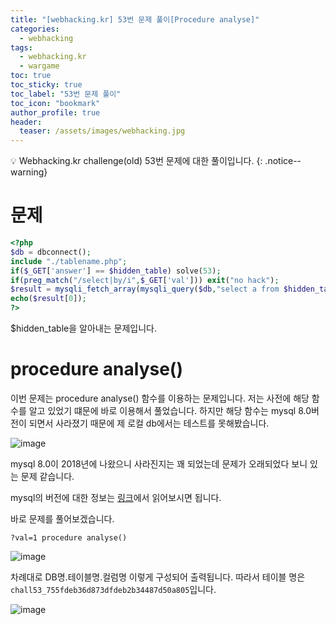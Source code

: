 ```yaml
---
title: "[webhacking.kr] 53번 문제 풀이[Procedure analyse]"
categories:
  - webhacking
tags:
  - webhacking.kr
  - wargame
toc: true
toc_sticky: true
toc_label: "53번 문제 풀이"
toc_icon: "bookmark"
author_profile: true
header:
  teaser: /assets/images/webhacking.jpg
---
```


💡 Webhacking.kr challenge(old) 53번 문제에 대한 풀이입니다.
{: .notice--warning}

# 문제
  ```php
<?php
  $db = dbconnect();
  include "./tablename.php";
  if($_GET['answer'] == $hidden_table) solve(53);
  if(preg_match("/select|by/i",$_GET['val'])) exit("no hack");
  $result = mysqli_fetch_array(mysqli_query($db,"select a from $hidden_table where a={$_GET['val']}"));
  echo($result[0]);
?>
  ```

  $hidden_table을 알아내는 문제입니다.


# procedure analyse()
  이번 문제는 procedure analyse() 함수를 이용하는 문제입니다. 저는 사전에 해당 함수를 알고 있었기 떄문에 바로 이용해서 풀었습니다. 하지만 해당 함수는 mysql 8.0버전이 되면서 사라졌기 때문에 제 로컬 db에서는 테스트를 못해봤습니다.

  ![image](https://user-images.githubusercontent.com/33647663/153139568-d0bb0ab1-cb07-4ca9-98d5-81742177ab98.png)

  mysql 8.0이 2018년에 나왔으니 사라진지는 꽤 되었는데 문제가 오래되었다 보니 있는 문제 같습니다.

  mysql의 버전에 대한 정보는 [링크](https://www.codetd.com/ko/article/7307144)에서 읽어보시면 됩니다.

  바로 문제를 풀어보겠습니다.
  ```
  ?val=1 procedure analyse()
  ```

  ![image](https://user-images.githubusercontent.com/33647663/153140000-d3419e81-8662-4365-a737-0eec44922398.png)

  차례대로 DB명.테이블명.컬럼명 이렇게 구성되어 출력됩니다.
  따라서 테이블 명은 ```chall53_755fdeb36d873dfdeb2b34487d50a805```입니다.


  ![image](https://user-images.githubusercontent.com/33647663/153140095-efe3464d-f443-468d-b6fb-8a10137897c7.png)

  